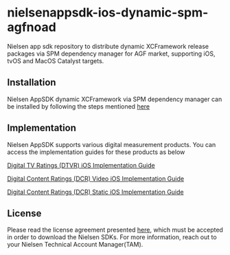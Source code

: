 # nielsenappsdk-ios-dynamic-spm-agfnoad
Nielsen app sdk repository to distribute dynamic XCFramework release packages via SPM dependency manager for AGF market, supporting iOS, tvOS and MacOS Catalyst targets.

## Installation
Nielsen AppSDK dynamic XCFramework via SPM dependency manager can be installed by following the steps mentioned [here](https://engineeringportal.nielsen.com/docs/Digital_Measurement_iOS_Swift_Package_Manager_Guide)

## Implementation
Nielsen AppSDK supports various digital measurement products. You can access the implementation guides for these products as below

[Digital TV Ratings (DTVR) iOS Implementation Guide](https://engineeringportal.nielsen.com/docs/DTVR_iOS_SDK)

[Digital Content Ratings (DCR) Video iOS Implementation Guide](https://engineeringportal.nielsen.com/docs/DCR_Video_iOS_SDK)

[Digital Content Ratings (DCR) Static iOS Implementation Guide](https://engineeringportal.nielsen.com/docs/DCR_Static_iOS_SDK)

## License
Please read the license agreement presented [here](https://engineeringportal.nielsen.com/docs/Special:ClickThrough), which must be accepted in order to download the Nielsen SDKs.
For more information, reach out to your Nielsen Technical Account Manager(TAM).

